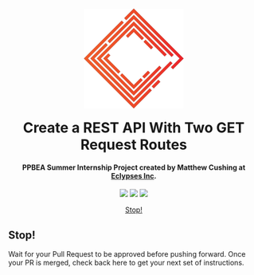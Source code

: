 <h1 align="center">
  <br>
  <a href="https://eclypses.com"><img src="./Eclypses_I_C_S.png" alt="Eclypses Inc" width="200" style="margin-bottom:15px;"></a>
  <br>
  Create a REST API With Two GET Request Routes
  <br>
</h1>

<h4 align="center">PPBEA Summer Internship Project created by Matthew Cushing at <a href="https://eclypses.com" target="_blank">Eclypses Inc</a>.</h4>

<p align="center">
<img src="https://badgen.net/badge/project/part%202?color=DF5D39&labelColor=1C3243&icon=https://raw.githubusercontent.com/MatthewCushing/icons/develop/Eclypses_Icon_Vector.svg">
<img src="https://badgen.net/badge/language/javascript?color=DF5D39&labelColor=1C3243&icon=https://raw.githubusercontent.com/MatthewCushing/icons/develop/Eclypses_Icon_Vector.svg">
<img src="https://badgen.net/badge/frameworks/node,express,prisma?&color=DF5D39&labelColor=1C3243&icon=https://raw.githubusercontent.com/MatthewCushing/icons/develop/Eclypses_Icon_Vector.svg&list=|">
</p>

<p align="center">
  <a href="#stop">Stop!</a>
</p>

## Stop!

Wait for your Pull Request to be approved before pushing forward.  Once your PR is merged, check back here to get your next set of instructions.
